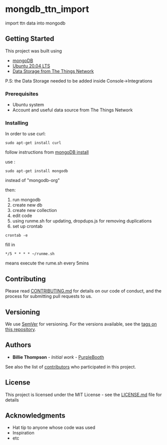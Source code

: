 # mongdb_ttn_import
import ttn data into mongodb 

## Getting Started

This project was built using
- [mongoDB](https://www.mongodb.com/)
- [Ubuntu 20.04 LTS](https://ubuntu.com/download/desktop/thank-you?version=20.04.1&architecture=amd64) 
- [Data Storage from The Things Network](https://console.thethingsnetwork.org/)

P.S: the Data Storage needed to be added inside Console->Integrations


### Prerequisites

- Ubuntu system
- Account and useful data source from The Things Network



### Installing

In order to use curl:

```
sudo apt-get install curl
```

follow instructions from [mongoDB install](https://docs.mongodb.com/manual/tutorial/install-mongodb-on-ubuntu/)

use :

```
sudo apt-get install mongodb
```

instead of "mongodb-org"

then:

1. run mongodb
2. create new db
3. create new collection
4. edit code
5. using runme.sh for updating, dropdups.js for removing duplications
6. set up crontab

```
crontab -e
```
fill in

```
*/5 * * * * ~/runme.sh
```
means execute the rume.sh every 5mins




## Contributing

Please read [CONTRIBUTING.md](https://gist.github.com/PurpleBooth/b24679402957c63ec426) for details on our code of conduct, and the process for submitting pull requests to us.

## Versioning

We use [SemVer](http://semver.org/) for versioning. For the versions available, see the [tags on this repository](https://github.com/your/project/tags). 

## Authors

* **Billie Thompson** - *Initial work* - [PurpleBooth](https://github.com/PurpleBooth)

See also the list of [contributors](https://github.com/your/project/contributors) who participated in this project.

## License

This project is licensed under the MIT License - see the [LICENSE.md](LICENSE.md) file for details

## Acknowledgments

* Hat tip to anyone whose code was used
* Inspiration
* etc

